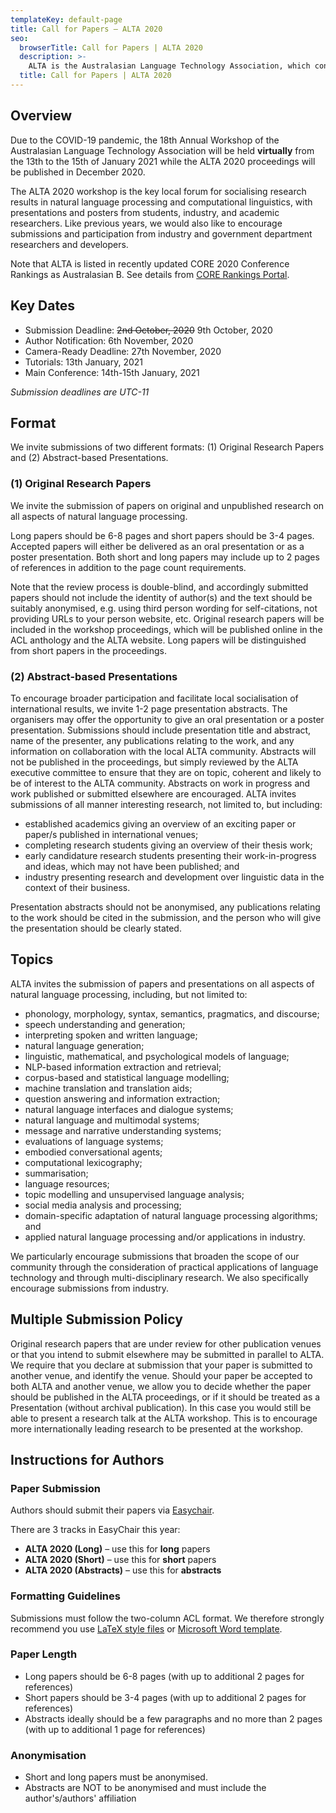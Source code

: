 ```yaml
---
templateKey: default-page
title: Call for Papers – ALTA 2020
seo:
  browserTitle: Call for Papers | ALTA 2020
  description: >-
    ALTA is the Australasian Language Technology Association, which connects NLP researchers around Australia and New Zealand. On of the primary purposes of ALTA is organise the ALTA Workshop – the premier workshop in Australasia for sharing research in Natural Language Processing and Computational Lingustics. Submissions from students, academics and industry researchers are welcome.
  title: Call for Papers | ALTA 2020
---
```


## Overview

Due to the COVID-19 pandemic, the 18th Annual Workshop of the Australasian Language Technology Association will be held **virtually** from the 13th to the 15th of January 2021 while the ALTA 2020 proceedings will be published in December 2020.

The ALTA 2020 workshop is the key local forum for socialising research results in natural language processing and computational linguistics, with presentations and posters from students, industry, and academic researchers. Like previous years, we would also like to encourage submissions and participation from industry and government department researchers and developers. 

Note that ALTA is listed in recently updated CORE 2020 Conference Rankings as Australasian B. See details from [CORE Rankings Portal](https://www.core.edu.au/conference-portal).




<h2 id="key-dates">Key Dates</h2>

 - Submission Deadline:    ~~2nd October, 2020~~ 9th October, 2020
 - Author Notification:    6th November, 2020
 - Camera-Ready Deadline:  27th November, 2020
 - Tutorials:              13th January, 2021
 - Main Conference:        14th-15th January, 2021

_Submission deadlines are UTC-11_

## Format
We invite submissions of two different formats: (1) Original Research Papers and (2) Abstract-based Presentations.

### (1) Original Research Papers

We invite the submission of papers on original and unpublished research on all aspects of natural language processing.

Long papers should be 6-8 pages and short papers should be 3-4 pages. Accepted papers will either be delivered as an oral presentation or as a poster presentation. Both short and long papers may include up to 2 pages of references in addition to the page count requirements.

Note that the review process is double-blind, and accordingly submitted papers should not include the identity of author(s) and the text should be suitably anonymised, e.g. using third person wording for self-citations, not providing URLs to your person website, etc. Original research papers will be included in the workshop proceedings, which will be published online in the ACL anthology and the ALTA website. Long papers will be distinguished from short papers in the proceedings.

### (2) Abstract-based Presentations

To encourage broader participation and facilitate local socialisation of international results, we invite 1-2 page presentation abstracts. The organisers may offer the opportunity to give an oral presentation or a poster presentation. Submissions should include presentation title and abstract, name of the presenter, any publications relating to the work, and any information on collaboration with the local ALTA community. Abstracts will not be published in the proceedings, but simply reviewed by the ALTA executive committee to ensure that they are on topic, coherent and likely to be of interest to the ALTA community. Abstracts on work in progress and work published or submitted elsewhere are encouraged. ALTA invites submissions of all manner interesting research, not limited to, but including:

- established academics giving an overview of an exciting paper or paper/s published in international venues;
- completing research students giving an overview of their thesis work;
- early candidature research students presenting their work-in-progress and ideas, which may not have been published; and
- industry presenting research and development over linguistic data in the context of their business.

Presentation abstracts should not be anonymised, any publications relating to the work should be cited in the submission, and the person who will give the presentation should be clearly stated.


## Topics

ALTA invites the submission of papers and presentations on all aspects of natural language processing, including, but not limited to:

- phonology, morphology, syntax, semantics, pragmatics, and discourse;
- speech understanding and generation;
- interpreting spoken and written language;
- natural language generation;
- linguistic, mathematical, and psychological models of language;
- NLP-based information extraction and retrieval;
- corpus-based and statistical language modelling;
- machine translation and translation aids;
- question answering and information extraction;
- natural language interfaces and dialogue systems;
- natural language and multimodal systems;
- message and narrative understanding systems;
- evaluations of language systems;
- embodied conversational agents;
- computational lexicography;
- summarisation;
- language resources;
- topic modelling and unsupervised language analysis;
- social media analysis and processing;
- domain-specific adaptation of natural language processing algorithms; and
- applied natural language processing and/or applications in industry.

We particularly encourage submissions that broaden the scope of our community through the consideration of practical applications of language technology and through multi-disciplinary research. We also specifically encourage submissions from industry.


## Multiple Submission Policy

Original research papers that are under review for other publication venues or that you intend to submit elsewhere may be submitted in parallel to ALTA. We require that you declare at submission that your paper is submitted to another venue, and identify the venue. Should your paper be accepted to both ALTA and another venue, we allow you to decide whether the paper should be published in the ALTA proceedings, or if it should be treated as a Presentation (without archival publication). In this case you would still be able to present a research talk at the ALTA workshop. This is to encourage more internationally leading research to be presented at the workshop.

<h2 id="instructions-for-authors">Instructions for Authors</h2>

### Paper Submission

Authors should submit their papers via [Easychair](https://easychair.org/conferences/?conf=alta2020).

There are 3 tracks in EasyChair this year:
  - **ALTA 2020 (Long)** – use this for **long** papers
  - **ALTA 2020 (Short)** – use this for **short** papers
  - **ALTA 2020 (Abstracts)** – use this for **abstracts**


### Formatting Guidelines

Submissions must follow the two-column ACL format. We therefore strongly recommend you use [LaTeX style files](/files/acl2020-latex.zip) or [Microsoft Word template](/files/acl2020-word.zip).

### Paper Length

  - Long papers should be 6-8 pages (with up to additional 2 pages for references)
  - Short papers should be 3-4 pages (with up to additional 2 pages for references)
  - Abstracts ideally should be a few paragraphs and no more than 2 pages (with up to additional 1 page for references)

### Anonymisation

  - Short and long papers must be anonymised.
  - Abstracts are NOT to be anonymised and must include the author's/authors' affiliation
